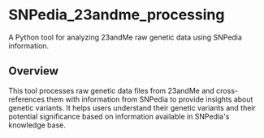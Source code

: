 # SNPedia_23andme_processing

A Python tool for analyzing 23andMe raw genetic data using SNPedia information.

## Overview

This tool processes raw genetic data files from 23andMe and cross-references them with information from SNPedia to provide insights about genetic variants. It helps users understand their genetic variants and their potential significance based on information available in SNPedia's knowledge base.
